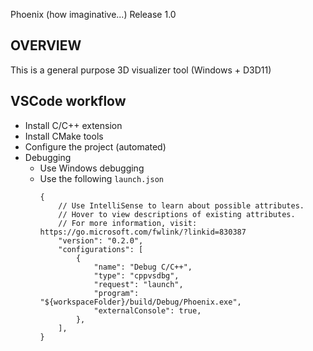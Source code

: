 Phoenix (how imaginative...)
Release 1.0

## OVERVIEW
This is a general purpose 3D visualizer tool (Windows + D3D11)

## VSCode workflow
- Install C/C++ extension
- Install CMake tools
- Configure the project (automated)
- Debugging
    - Use Windows debugging
    - Use the following `launch.json`
        ```
        {
            // Use IntelliSense to learn about possible attributes.
            // Hover to view descriptions of existing attributes.
            // For more information, visit: https://go.microsoft.com/fwlink/?linkid=830387
            "version": "0.2.0",
            "configurations": [
                {
                    "name": "Debug C/C++",
                    "type": "cppvsdbg",
                    "request": "launch",
                    "program": "${workspaceFolder}/build/Debug/Phoenix.exe",
                    "externalConsole": true,
                },
            ],
        }
        ```